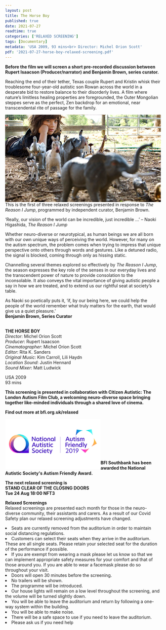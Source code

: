 ```yaml
---
layout: post
title: The Horse Boy
published: true
date: 2021-07-27
readtime: true
categories: ['RELAXED SCREENING']
tags: [Documentary]
metadata: 'USA 2009, 93 mins<br> Director: Michel Orion Scott'
pdf: '2021-07-27-horse-boy-relaxed-screening.pdf'
---
```


**Before the film we will screen a short pre-recorded discussion between Rupert Isaacson (Producer/narrator) and Benjamin Brown, series curator.** 

Reaching the end of their tether, Texas couple Rupert and Kristin whisk their troublesome four-year-old autistic son Rowan across the world in a desperate bid to restore balance to their disorderly lives. A film where nature’s limitless healing properties are foregrounded, the Outer Mongolian steppes serve as the perfect, Zen backdrop for an emotional, near transcendental rite of passage for the family.

<img style="float: left;" src="/img/horse-boy-01.jpg">
<br><br><br><br><br><br>

This is the first of three relaxed screenings presented in response to _The Reason I Jump_, programmed by independent curator, Benjamin Brown.

‘Really, our vision of the world can be incredible, just incredible …’ – Naoki Higashida, _The Reason I Jump_

Whether neuro-diverse or neurotypical, as human beings we are all born with our own unique ways of perceiving the world. However, for many on the autism spectrum, the problem comes when trying to impress that unique perspective onto others through words and gestures. Like a detuned radio, the signal is blocked, coming through only as hissing static.

Channelling several themes explored so effectively by _The Reason I Jump_, the season expresses the key role of the senses in our everyday lives and the transcendent power of nature to provide consolation to the inconsolable. It also conveys the vital importance of giving autistic people a say in how we are treated, and to extend us our rightful seat at society’s table.

As Naoki so poetically puts it, ‘if, by our being here, we could help the people  of the world remember what truly matters for the earth, that would give us a  quiet pleasure.’<br>**Benjamin Brown, Series Curator**
<br><br>


**THE HORSE BOY**  
_Director_: Michel Orion Scott  
_Producer_: Rupert Isaacson  
_Cinematographer_: Michel Orion Scott  
_Editor_: Rita K. Sanders  
_Original Music_: Kim Carroll, Lili Haydn  
_Location Sound_: Justin Hennard  
_Sound Mixer_: Matt Ludwick  

USA 2009  
93 mins

**This screening is presented  in collaboration with  Citizen Autistic: The London Autism Film Club, a welcoming neuro-diverse space bringing together like-minded individuals through a shared love of cinema.**

**Find out more at  bfi.org.uk/relaxed**<br>

<img style="float: left;" src="/img/autistic_society.png"><br><br><br><br><br><br><br>

**BFI Southbank has been awarded the National Autistic Society's Autism Friendly Award.**

**The next relaxed screening is**<br> 
**STAND CLEAR OF THE  CLOSING DOORS**<br>
**Tue 24 Aug 18:00 NFT3**
<br>

**Relaxed Screenings**<br>
Relaxed screenings are presented each month for those in the neuro-diverse community, their assistants and carers. As a result of our Covid Safety plan our relaxed screening adjustments have changed.

<li>Seats are currently removed from the auditorium in order to maintain social distancing regulations.

<li>Customers can select their seats when they arrive in the auditorium. These are all single seats. Please retain your selected seat for the duration of the performance if possible.

<li>If you are exempt from wearing a mask please let us know so that we can implement appropriate safety measures for your comfort and that of those around you. If you are able to wear a facemask please do so throughout your visit.

<li>Doors will open 30 minutes before the screening.

<li>No trailers will be shown.

<li>The programme will be introduced.

<li>Our house lights will remain on a low level throughout the screening, and the volume will be turned slightly down.

<li>You will be able to leave the auditorium and return by following a one-way system within the building.

<li>You will be able to make noise.

<li>There will be a safe space to use if you need to leave the auditorium.

<li>Please ask us if you need help


<!--stackedit_data:
eyJoaXN0b3J5IjpbNzg1NjI4NTE2XX0=
-->